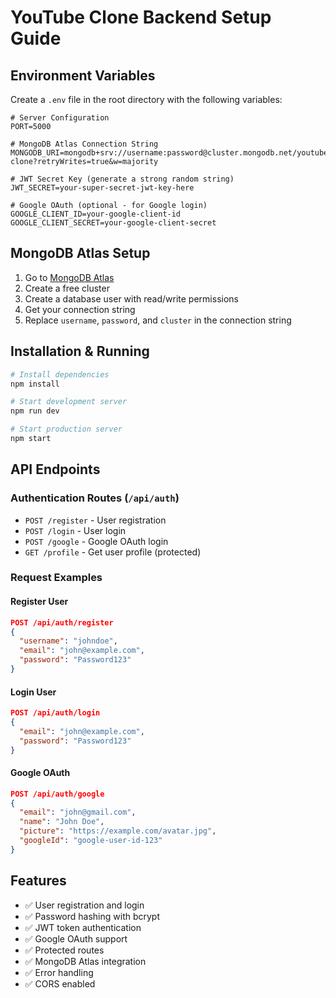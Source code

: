 # YouTube Clone Backend Setup Guide

## Environment Variables

Create a `.env` file in the root directory with the following variables:

```env
# Server Configuration
PORT=5000

# MongoDB Atlas Connection String
MONGODB_URI=mongodb+srv://username:password@cluster.mongodb.net/youtube-clone?retryWrites=true&w=majority

# JWT Secret Key (generate a strong random string)
JWT_SECRET=your-super-secret-jwt-key-here

# Google OAuth (optional - for Google login)
GOOGLE_CLIENT_ID=your-google-client-id
GOOGLE_CLIENT_SECRET=your-google-client-secret
```

## MongoDB Atlas Setup

1. Go to [MongoDB Atlas](https://www.mongodb.com/atlas)
2. Create a free cluster
3. Create a database user with read/write permissions
4. Get your connection string
5. Replace `username`, `password`, and `cluster` in the connection string

## Installation & Running

```bash
# Install dependencies
npm install

# Start development server
npm run dev

# Start production server
npm start
```

## API Endpoints

### Authentication Routes (`/api/auth`)

- `POST /register` - User registration
- `POST /login` - User login
- `POST /google` - Google OAuth login
- `GET /profile` - Get user profile (protected)

### Request Examples

#### Register User
```json
POST /api/auth/register
{
  "username": "johndoe",
  "email": "john@example.com",
  "password": "Password123"
}
```

#### Login User
```json
POST /api/auth/login
{
  "email": "john@example.com",
  "password": "Password123"
}
```

#### Google OAuth
```json
POST /api/auth/google
{
  "email": "john@gmail.com",
  "name": "John Doe",
  "picture": "https://example.com/avatar.jpg",
  "googleId": "google-user-id-123"
}
```

## Features

- ✅ User registration and login
- ✅ Password hashing with bcrypt
- ✅ JWT token authentication
- ✅ Google OAuth support
- ✅ Protected routes
- ✅ MongoDB Atlas integration
- ✅ Error handling
- ✅ CORS enabled

